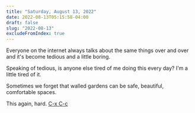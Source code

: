```yaml
---
title: "Saturday, August 13, 2022"
date: 2022-08-13T05:15:58-04:00
draft: false
slug: "2022-08-13"
excludeFromIndex: true
---
```


Everyone on the internet always talks about the same things over and over and it's become tedious and a little boring.

Speaking of tedious, is anyone else tired of me doing this every day? I'm a little tired of it.

Sometimes we forget that walled gardens can be safe, beautiful, comfortable spaces.

This again, hard. [C-x C-c](/2022/c-x-c-c/)